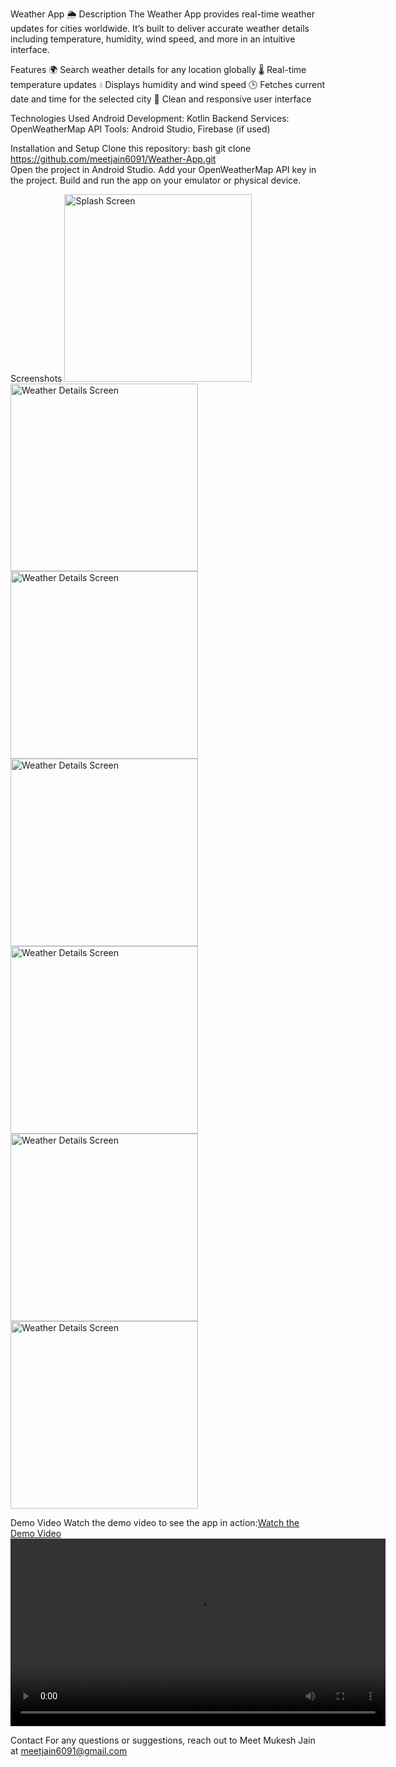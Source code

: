 Weather App 🌦️
Description
The Weather App provides real-time weather updates for cities worldwide. It’s built to deliver accurate weather details including temperature, humidity, wind speed, and more in an intuitive interface.

Features
🌍 Search weather details for any location globally
🌡️ Real-time temperature updates
💧 Displays humidity and wind speed
🕒 Fetches current date and time for the selected city
🎨 Clean and responsive user interface

Technologies Used
Android Development: Kotlin
Backend Services: OpenWeatherMap API
Tools: Android Studio, Firebase (if used)

Installation and Setup
Clone this repository:
bash
git clone https://github.com/meetjain6091/Weather-App.git  
Open the project in Android Studio.
Add your OpenWeatherMap API key in the project.
Build and run the app on your emulator or physical device.

Screenshots
<img src="IMG-20250117-WA0040.jpg" alt="Splash Screen" width="300">  
<img src="IMG-20250117-WA0039.jpg" alt="Weather Details Screen" width="300">  
<img src="IMG-20250117-WA0038.jpg" alt="Weather Details Screen" width="300">  
<img src="IMG-20250117-WA0044.jpg" alt="Weather Details Screen" width="300">  
<img src="IMG-20250117-WA0041.jpg" alt="Weather Details Screen" width="300">  
<img src="IMG-20250117-WA0042.jpg" alt="Weather Details Screen" width="300">  
<img src="IMG-20250117-WA0043.jpg" alt="Weather Details Screen" width="300">  

Demo Video
Watch the demo video to see the app in action:[Watch the Demo Video](WeatherDemo.mp4)
<video width="600" controls>
  <source src="Weather Demo.mp4" type="video/mp4">
  Your browser does not support the video tag.
</video>


Contact
For any questions or suggestions, reach out to Meet Mukesh Jain at meetjain6091@gmail.com
